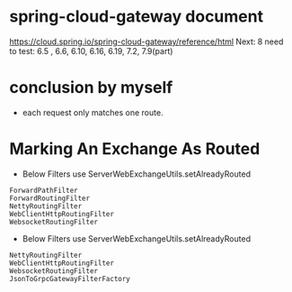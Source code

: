 # spring-cloud-gateway document
https://cloud.spring.io/spring-cloud-gateway/reference/html
Next: 8
need to test: 6.5 , 6.6, 6.10, 6.16, 6.19, 7.2, 7.9(part)


# conclusion by myself
- each request only matches one route.


# Marking An Exchange As Routed
- Below Filters use ServerWebExchangeUtils.setAlreadyRouted
```
ForwardPathFilter
ForwardRoutingFilter
NettyRoutingFilter
WebClientHttpRoutingFilter
WebsocketRoutingFilter
```

- Below Filters use ServerWebExchangeUtils.setAlreadyRouted 
```
NettyRoutingFilter
WebClientHttpRoutingFilter
WebsocketRoutingFilter
JsonToGrpcGatewayFilterFactory
```


